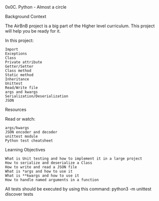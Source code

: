 0x0C. Python - Almost a circle


Background Context

The AirBnB project is a big part of the Higher level curriculum. This project will help you be ready for it.

In this project:

    Import
    Exceptions
    Class
    Private attribute
    Getter/Setter
    Class method
    Static method
    Inheritance
    Unittest
    Read/Write file
    args and kwargs
    Serialization/Deserialization
    JSON

Resources

Read or watch:

    args/kwargs
    JSON encoder and decoder
    unittest module
    Python test cheatsheet

Learning Objectives

    What is Unit testing and how to implement it in a large project
    How to serialize and deserialize a Class
    How to write and read a JSON file
    What is *args and how to use it
    What is **kwargs and how to use it
    How to handle named arguments in a function

All tests should be executed by using this command: 
python3 -m unittest discover tests
